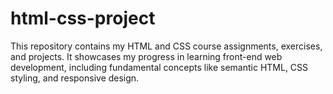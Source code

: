 # html-css-project
This repository contains my HTML and CSS course assignments, exercises, and projects. It showcases my progress in learning front-end web development, including fundamental concepts like semantic HTML, CSS styling, and responsive design.
